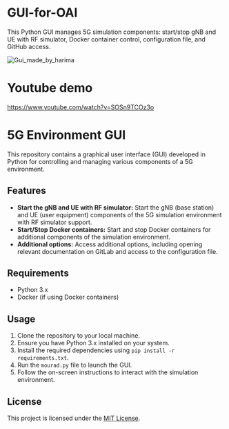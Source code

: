 # GUI-for-OAI
This Python GUI manages 5G simulation components: start/stop gNB and UE with RF simulator, Docker container control, configuration file, and GitHub access.

![Gui_made_by_harima](https://github.com/Mouradnetworking/GUI-for-OAI/assets/155429869/0a95bb3f-9062-40e6-8d80-f3dd7727d393)

# Youtube demo
https://www.youtube.com/watch?v=SOSn9TCOz3o
# 5G Environment GUI

This repository contains a graphical user interface (GUI) developed in Python for controlling and managing various components of a 5G environment.

## Features

- **Start the gNB and UE with RF simulator:** Start the gNB (base station) and UE (user equipment) components of the 5G simulation environment with RF simulator support.
- **Start/Stop Docker containers:** Start and stop Docker containers for additional components of the simulation environment.
- **Additional options:** Access additional options, including opening relevant documentation on GitLab and access to the configuration file.

## Requirements

- Python 3.x
- Docker (if using Docker containers)

## Usage

1. Clone the repository to your local machine.
2. Ensure you have Python 3.x installed on your system.
3. Install the required dependencies using `pip install -r requirements.txt`.
4. Run the `mourad.py` file to launch the GUI.
5. Follow the on-screen instructions to interact with the simulation environment.

## License

This project is licensed under the [MIT License](LICENSE).
